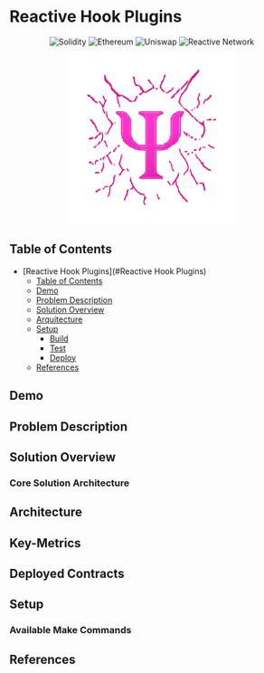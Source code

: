 # Reactive Hook Plugins

<div align="center">

  <img src="https://img.shields.io/badge/Solidity-363636?style=for-the-badge&logo=solidity&logoColor=white" alt="Solidity"/>
  <img src="https://img.shields.io/badge/Ethereum-3C3C3D?style=for-the-badge&logo=ethereum&logoColor=white" alt="Ethereum"/>
  <img src="https://img.shields.io/badge/Uniswap-FF007A?style=for-the-badge&logo=uniswap&logoColor=white" alt="Uniswap"/>
  <img src="https://img.shields.io/badge/Reactive Network-00008B?style=for-the-badge&logo=uniswap&logoColor=white" alt="Reactive Network"/>

</div>

<p align="center">
  <img src="assets/logo.png" alt="Description" width="300"/>
</p>



## Table of Contents
- [Reactive Hook Plugins](#Reactive Hook Plugins)
  - [Table of Contents](#table-of-contents)
  - [Demo](#demo)
  - [Problem Description](#problem-description)
  - [Solution Overview](#solution-overview)
  - [Arquitecture](#arquitecture)
  - [Setup](#setup)
    - [Build](#build)
    - [Test](#test)
    - [Deploy](#deploy)
  - [References](#references)

## Demo




##  Problem Description


## Solution Overview


### Core Solution Architecture


## Architecture


## Key-Metrics

## Deployed Contracts


## Setup

### Available Make Commands


## References








